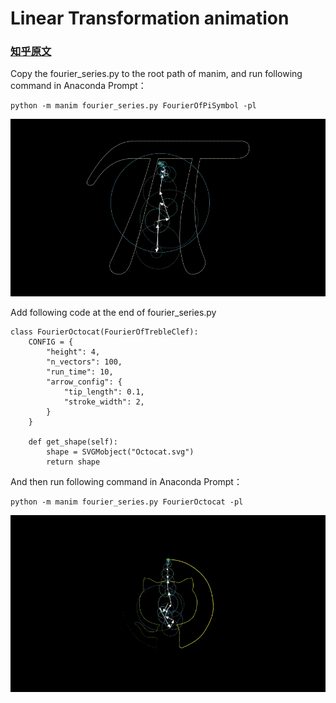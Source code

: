 # Linear Transformation animation

### [知乎原文](https://zhuanlan.zhihu.com/p/111526064)

Copy the fourier_series.py to the root path of manim, and run following command in Anaconda Prompt：
```python3
python -m manim fourier_series.py FourierOfPiSymbol -pl
```

<p align="center"><img src ="FourierOfPiSymbol.gif" /></p>

Add following code at the end of fourier_series.py
```python3
class FourierOctocat(FourierOfTrebleClef):
    CONFIG = {
        "height": 4,
        "n_vectors": 100,
        "run_time": 10,
        "arrow_config": {
            "tip_length": 0.1,
            "stroke_width": 2,
        }
    }

    def get_shape(self):
        shape = SVGMobject("Octocat.svg")
        return shape
```

And then run following command in Anaconda Prompt：
```python3
python -m manim fourier_series.py FourierOctocat -pl
```

<p align="center"><img src ="FourierOctocat.gif" /></p>
